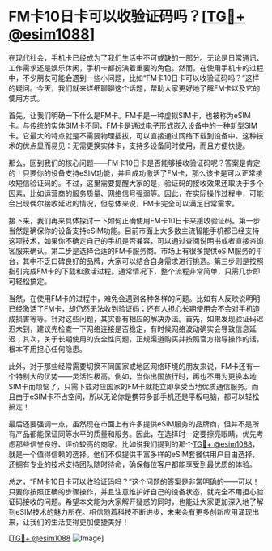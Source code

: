 # FM卡10日卡可以收验证码吗？[[TG💪+ @esim1088](https://t.me/s/esim1088)]

在现代社会，手机卡已经成为了我们生活中不可或缺的一部分。无论是日常通讯、工作需求还是娱乐休闲，手机卡都扮演着重要的角色。然而，在使用手机卡的过程中，不少朋友可能会遇到一些小问题，比如“FM卡10日卡可以收验证码吗？”这样的疑问。今天，我们就来详细聊聊这个话题，帮助大家更好地了解FM卡以及它的使用方式。

首先，让我们明确一下什么是FM卡。FM卡是一种虚拟SIM卡，也被称为eSIM卡。与传统的实体SIM卡不同，FM卡是通过电子形式嵌入设备中的一种新型SIM卡。它最大的特点就是不需要物理插拔，可以直接通过网络下载到设备中。这种技术的优点显而易见：无需更换实体卡，支持多设备同时使用，而且方便快捷。

那么，回到我们的核心问题——FM卡10日卡是否能够接收验证码呢？答案是肯定的！只要你的设备支持eSIM功能，并且成功激活了FM卡，那么该卡是可以正常接收短信验证码的。不过，这里需要提醒大家的是，验证码的接收效果还取决于多个因素，比如运营商的服务质量、网络信号强弱等。因此，在实际操作过程中，可能会出现偶尔接收延迟的情况，但总体来说，FM卡完全可以满足日常需求。

接下来，我们再来具体探讨一下如何正确使用FM卡10日卡来接收验证码。第一步当然是确保你的设备支持eSIM功能。目前市面上大多数主流智能手机都已经支持这项技术，如果你不确定自己的手机是否兼容，可以通过查阅说明书或者直接咨询客服来确认。第二步是选择合适的FM卡服务商。市场上有很多提供eSIM服务的平台，其中不乏口碑良好的品牌，大家可以结合自身需求进行挑选。第三步则是按照指引完成FM卡的下载和激活过程。通常情况下，整个流程非常简单，只需几步即可轻松搞定。

当然，在使用FM卡的过程中，难免会遇到各种各样的问题。比如有人反映说明明已经激活了FM卡，却仍然无法收到验证码；还有人担心长期使用会不会对手机造成损害等等。针对这些问题，其实都有相应的解决办法。首先，如果发现验证码迟迟未到，建议先检查一下网络连接是否稳定，有时候网络波动确实会导致信息延迟；其次，关于长期使用的安全性问题，正规渠道购买并按照官方指导操作的话，根本不用担心任何隐患。

此外，对于那些经常需要切换不同国家或地区网络环境的朋友来说，FM卡还有一个特别大的优势——灵活性极高。例如，当你出国旅行时，再也不用为更换本地SIM卡而烦恼了，只需下载对应国家的FM卡就能立即享受当地优质通信服务。而且由于eSIM卡不占空间，所以无论你是携带多部手机还是平板电脑，都可以轻松搞定！

最后还要强调一点，虽然现在市面上有许多提供eSIM服务的品牌商，但并不是所有产品都能保证同等水平的质量和服务。因此，在选择时一定要擦亮眼睛，优先考虑那些信誉良好、评价较高的商家。比如说我们提到的那个[TG💪+ @esim1088](https://t.me/s/esim1088)，就是一个值得信赖的选择。他们不仅提供丰富多样的eSIM套餐供用户自由选择，还拥有专业的技术支持团队随时待命，确保每位客户都能享受到最优质的体验。

总之，“FM卡10日卡可以收验证码吗？”这个问题的答案是非常明确的——可以！只要你按照正确的步骤操作，并且注意维护好自己的设备状态，就完全不用担心验证码接收的问题。希望本文能为大家解开疑惑的同时，也能让大家更加深入地了解到eSIM技术的魅力所在。相信随着科技不断进步，未来会有更多创新应用涌现出来，让我们的生活变得更加便捷美好！

[[TG💪+ @esim1088](https://t.me/s/esim1088) ![Image](https://i.postimg.cc/4NQfJmqS/Snipaste-2025-05-13-00-14-12.png)]